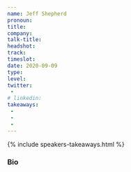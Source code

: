 ```yaml
---
name: Jeff Shepherd
pronoun: 
title: 
company: 
talk-title: 
headshot: 
track: 
timeslot: 
date: 2020-09-09
type: 
level: 
twitter:
 - 
# linkedin: 
takeaways:
 - 
 - 
 - 
---
```


<p></p>

{% include speakers-takeaways.html %}

<h3>Bio</h3>
<p></p>